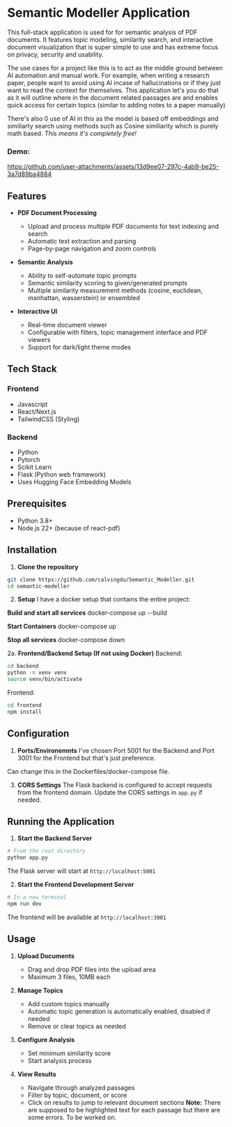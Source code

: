 # Semantic Modeller Application

This full-stack application is used for for semantic analysis of PDF documents. It features topic modeling, similarity search, and interactive document visualization that is super simple to use and has extreme focus on privacy, security and usability. 

The use cases for a project like this is to act as the middle ground between AI automation and manual work. For example, when writing a research paper, people want to avoid using AI incase of hallucinations or if they just want to read the context for themselves. This application let's you do that as it will outline where in the document related passages are and enables quick access for certain topics (similar to adding notes to a paper manually) 

There's also 0 use of AI in this as the model is based off embeddings and similiarty search using methods such as Cosine similiarity which is purely math based. *This means it's completely free!*

### Demo:




https://github.com/user-attachments/assets/13d9ee07-297c-4ab9-be25-3a7d89ba4884





## Features

- **PDF Document Processing**
  - Upload and process multiple PDF documents for text indexing and search
  - Automatic text extraction and parsing
  - Page-by-page navigation and zoom controls

- **Semantic Analysis**
  - Ability to self-automate topic prompts 
  - Semantic similarity scoring to given/generated prompts
  - Multiple similarity measurement methods (cosine, euclidean, manhattan, wasserstein) or ensembled

- **Interactive UI**
  - Real-time document viewer
  - Configurable with filters, topic management interface and PDF viewers 
  - Support for dark/light theme modes

## Tech Stack

### Frontend
- Javascript
- React/Next.js
- TailwindCSS (Styling)

### Backend
- Python
- Pytorch
- Scikit Learn
- Flask (Python web framework)
- Uses Hugging Face Embedding Models

## Prerequisites

- Python 3.8+
- Node.js 22+ (because of react-pdf)

## Installation

1. **Clone the repository**
```bash
git clone https://github.com/calvingdu/Semantic_Modeller.git
cd semantic-modeller
```

2. **Setup**
I have a docker setup that contains the entire project:

**Build and start all services**
docker-compose up --build

**Start Containers**
docker-compose up

**Stop all services**
docker-compose down

2a. **Frontend/Backend Setup (If not using Docker)**
Backend: 
```bash
cd backend 
python -m venv venv
source venv/bin/activate
```

Frontend: 
```bash
cd frontend
npm install
```
## Configuration
1. **Ports/Environemnts**
I've chosen Port 5001 for the Backend and Port 3001 for the Frontend but that's just preference.

Can change this in the Dockerfiles/docker-compose file. 

3. **CORS Settings**
The Flask backend is configured to accept requests from the frontend domain. Update the CORS settings in `app.py` if needed.

## Running the Application

1. **Start the Backend Server**
```bash
# From the root directory
python app.py
```
The Flask server will start at `http://localhost:5001`

2. **Start the Frontend Development Server**
```bash
# In a new terminal
npm run dev
```
The frontend will be available at `http://localhost:3001`

## Usage

1. **Upload Documents**
   - Drag and drop PDF files into the upload area
   - Maximum 3 files, 10MB each

2. **Manage Topics**
   - Add custom topics manually
   - Automatic topic generation is automatically enabled, disabled if needed
   - Remove or clear topics as needed

3. **Configure Analysis**
   - Set minimum similarity score
   - Start analysis process

4. **View Results**
   - Navigate through analyzed passages
   - Filter by topic, document, or score
   - Click on results to jump to relevant document sections
   **Note:** There are supposed to be highlighted text for each passage but there are some errors. To be worked on. 
